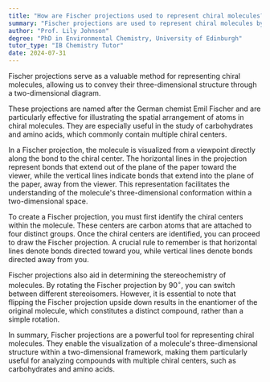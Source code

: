 ```yaml
---
title: "How are Fischer projections used to represent chiral molecules?"
summary: "Fischer projections are used to represent chiral molecules by showing their three-dimensional structure in a two-dimensional format."
author: "Prof. Lily Johnson"
degree: "PhD in Environmental Chemistry, University of Edinburgh"
tutor_type: "IB Chemistry Tutor"
date: 2024-07-31
---
```


Fischer projections serve as a valuable method for representing chiral molecules, allowing us to convey their three-dimensional structure through a two-dimensional diagram.

These projections are named after the German chemist Emil Fischer and are particularly effective for illustrating the spatial arrangement of atoms in chiral molecules. They are especially useful in the study of carbohydrates and amino acids, which commonly contain multiple chiral centers.

In a Fischer projection, the molecule is visualized from a viewpoint directly along the bond to the chiral center. The horizontal lines in the projection represent bonds that extend out of the plane of the paper toward the viewer, while the vertical lines indicate bonds that extend into the plane of the paper, away from the viewer. This representation facilitates the understanding of the molecule's three-dimensional conformation within a two-dimensional space.

To create a Fischer projection, you must first identify the chiral centers within the molecule. These centers are carbon atoms that are attached to four distinct groups. Once the chiral centers are identified, you can proceed to draw the Fischer projection. A crucial rule to remember is that horizontal lines denote bonds directed toward you, while vertical lines denote bonds directed away from you.

Fischer projections also aid in determining the stereochemistry of molecules. By rotating the Fischer projection by $90^\circ$, you can switch between different stereoisomers. However, it is essential to note that flipping the Fischer projection upside down results in the enantiomer of the original molecule, which constitutes a distinct compound, rather than a simple rotation.

In summary, Fischer projections are a powerful tool for representing chiral molecules. They enable the visualization of a molecule's three-dimensional structure within a two-dimensional framework, making them particularly useful for analyzing compounds with multiple chiral centers, such as carbohydrates and amino acids.
    